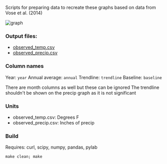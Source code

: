 
Scripts for preparing data to recreate these graphs based on data from Vose et al. (2014)

![graph]()

### Output files:

- [observed_temp.csv]()
- [observed_precip.csv]()

### Column names

Year: ```year```
Annual average: ```annual```
Trendline: ```trendline```
Baseline: ```baseline```

There are month columns as well but these can be ignored
The trendline shouldn't be shown on the precip graph as it is not significant

### Units

- observed_temp.csv: Degrees F
- observed_precip.csv: Inches of precip

### Build

Requires: curl, scipy, numpy, pandas, pylab

```
make clean; make
```
